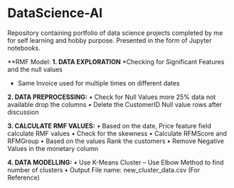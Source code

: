 # DataScience-AI
Repository containing portfolio of data science projects completed by me for self learning and hobby purpose.
Presented in the form of Jupyter notebooks.

**RMF Model:
**1.	DATA EXPLORATION**
*Checking for Significant Features and the null values
* Same Invoice used for multiple times on different dates

**2.	DATA PREPROCESSING:**
•	Check for Null Values more 25% data not available drop the columns
•	Delete the CustomerID Null value rows after discussion

**3.	CALCULATE RMF VALUES:**
•	Based on the date, Price  feature field calculate RMF values
•	Check for the skewness
•	Calculate RFMScore and RFMGroup
•	Based on the values Rank the customers
•	Remove Negative Values in the monetary column

**4.	DATA MODELLING:**
•	Use K-Means Cluster – Use Elbow Method to find number of clusters
•	Output File name:  new_cluster_data.csv (For Reference)

